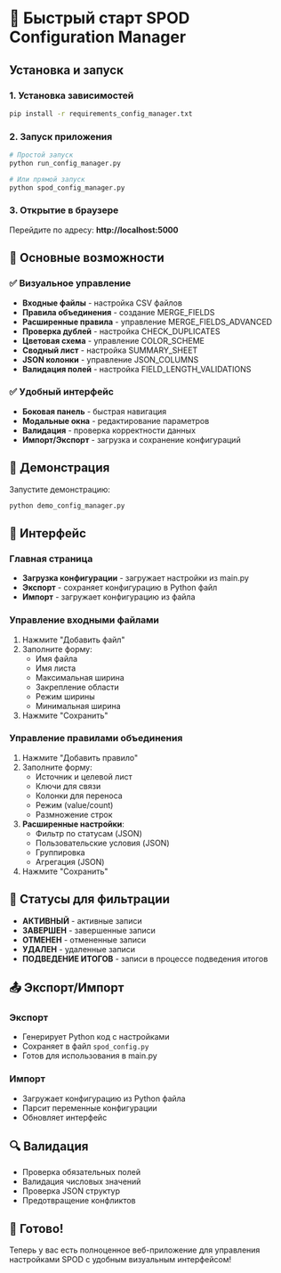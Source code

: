 # 🚀 Быстрый старт SPOD Configuration Manager

## Установка и запуск

### 1. Установка зависимостей
```bash
pip install -r requirements_config_manager.txt
```

### 2. Запуск приложения
```bash
# Простой запуск
python run_config_manager.py

# Или прямой запуск
python spod_config_manager.py
```

### 3. Открытие в браузере
Перейдите по адресу: **http://localhost:5000**

## 🎯 Основные возможности

### ✅ Визуальное управление
- **Входные файлы** - настройка CSV файлов
- **Правила объединения** - создание MERGE_FIELDS
- **Расширенные правила** - управление MERGE_FIELDS_ADVANCED
- **Проверка дублей** - настройка CHECK_DUPLICATES
- **Цветовая схема** - управление COLOR_SCHEME
- **Сводный лист** - настройка SUMMARY_SHEET
- **JSON колонки** - управление JSON_COLUMNS
- **Валидация полей** - настройка FIELD_LENGTH_VALIDATIONS

### ✅ Удобный интерфейс
- **Боковая панель** - быстрая навигация
- **Модальные окна** - редактирование параметров
- **Валидация** - проверка корректности данных
- **Импорт/Экспорт** - загрузка и сохранение конфигураций

## 🔧 Демонстрация

Запустите демонстрацию:
```bash
python demo_config_manager.py
```

## 📱 Интерфейс

### Главная страница
- **Загрузка конфигурации** - загружает настройки из main.py
- **Экспорт** - сохраняет конфигурацию в Python файл
- **Импорт** - загружает конфигурацию из файла

### Управление входными файлами
1. Нажмите "Добавить файл"
2. Заполните форму:
   - Имя файла
   - Имя листа
   - Максимальная ширина
   - Закрепление области
   - Режим ширины
   - Минимальная ширина
3. Нажмите "Сохранить"

### Управление правилами объединения
1. Нажмите "Добавить правило"
2. Заполните форму:
   - Источник и целевой лист
   - Ключи для связи
   - Колонки для переноса
   - Режим (value/count)
   - Размножение строк
3. **Расширенные настройки**:
   - Фильтр по статусам (JSON)
   - Пользовательские условия (JSON)
   - Группировка
   - Агрегация (JSON)
4. Нажмите "Сохранить"

## 🎨 Статусы для фильтрации

- **АКТИВНЫЙ** - активные записи
- **ЗАВЕРШЕН** - завершенные записи
- **ОТМЕНЕН** - отмененные записи
- **УДАЛЕН** - удаленные записи
- **ПОДВЕДЕНИЕ ИТОГОВ** - записи в процессе подведения итогов

## 📤 Экспорт/Импорт

### Экспорт
- Генерирует Python код с настройками
- Сохраняет в файл `spod_config.py`
- Готов для использования в main.py

### Импорт
- Загружает конфигурацию из Python файла
- Парсит переменные конфигурации
- Обновляет интерфейс

## 🔍 Валидация

- Проверка обязательных полей
- Валидация числовых значений
- Проверка JSON структур
- Предотвращение конфликтов

## 🚀 Готово!

Теперь у вас есть полноценное веб-приложение для управления настройками SPOD с удобным визуальным интерфейсом!
